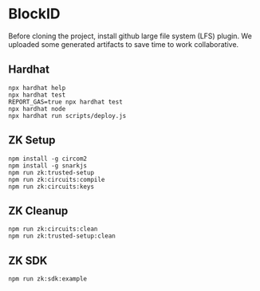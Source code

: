 # BlockID

Before cloning the project, install github large file system (LFS) plugin.
We uploaded some generated artifacts to save time to work collaborative.

## Hardhat
```shell
npx hardhat help
npx hardhat test
REPORT_GAS=true npx hardhat test
npx hardhat node
npx hardhat run scripts/deploy.js
```

## ZK Setup
```shell
npm install -g circom2
npm install -g snarkjs
npm run zk:trusted-setup
npm run zk:circuits:compile
npm run zk:circuits:keys
```

## ZK Cleanup
```shell
npm run zk:circuits:clean
npm run zk:trusted-setup:clean
```

## ZK SDK
```shell
npm run zk:sdk:example
```
